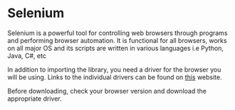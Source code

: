 # Selenium

Selenium is a powerful tool for controlling web browsers through programs and performing browser automation. It is functional for all browsers, works on all major OS and its scripts are written in various languages i.e Python, Java, C#, etc

In addition to importing the library, you need a driver for the browser you will be using. Links to the individual drivers can be found on [this](https://pypi.org/project/selenium/) website.

Before downloading, check your browser version and download the appropriate driver.



